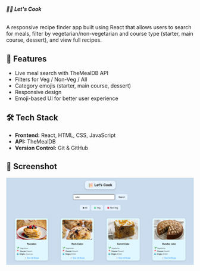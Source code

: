 ###### **🧑‍🍳 Let's Cook**

A responsive recipe finder app built using React that allows users to search for meals, filter by vegetarian/non-vegetarian and course type (starter, main course, dessert), and view full recipes.

## 🚀 Features

- Live meal search with TheMealDB API
- Filters for Veg / Non-Veg / All
- Category emojis (starter, main course, dessert)
- Responsive design
- Emoji-based UI for better user experience

## 🛠️ Tech Stack

- **Frontend:** React, HTML, CSS, JavaScript
- **API:** TheMealDB
- **Version Control:** Git & GitHub

## 📸 Screenshot


![App Screenshot](https://raw.githubusercontent.com/AshrithaGaniga/Let-s-Cook/main/Lets-Cook.png)






